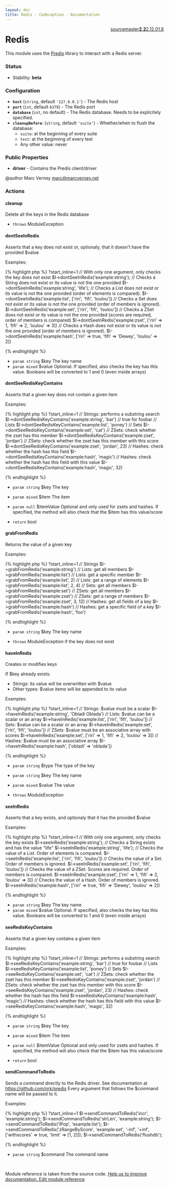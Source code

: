 ```yaml
---
layout: doc
title: Redis - Codeception - Documentation
---
```




<div class="btn-group" role="group" style="float: right" aria-label="..."><a class="btn btn-default" href="https://github.com/Codeception/Codeception/blob/2.2/src/Codeception/Module/Redis.php">source</a><a class="btn btn-default" href="https://github.com/Codeception/Codeception/blob/master/docs/modules/Redis.md">master</a><a class="btn btn-default" href="https://github.com/Codeception/Codeception/blob/2.2/docs/modules/Redis.md"><strong>2.2</strong></a><a class="btn btn-default" href="https://github.com/Codeception/Codeception/blob/2.1/docs/modules/Redis.md">2.1</a><a class="btn btn-default" href="https://github.com/Codeception/Codeception/blob/2.0/docs/modules/Redis.md">2.0</a><a class="btn btn-default" href="https://github.com/Codeception/Codeception/blob/1.8/docs/modules/Redis.md">1.8</a></div>

# Redis


This module uses the [Predis](https://github.com/nrk/predis) library
to interact with a Redis server.

### Status

* Stability: **beta**

### Configuration

* **`host`** (`string`, default `'127.0.0.1'`) - The Redis host
* **`port`** (`int`, default `6379`) - The Redis port
* **`database`** (`int`, no default) - The Redis database. Needs to be explicitely specified.
* **`cleanupBefore`**: (`string`, default `'suite'`) - Whether/when to flush the database:
    * `suite`: at the beginning of every suite
    * `test`: at the beginning of every test
    * Any other value: never

### Public Properties
* **driver** - Contains the Predis client/driver

@author Marc Verney <marc@marcverney.net>


### Actions

#### cleanup
 
Delete all the keys in the Redis database

 * `throws`  ModuleException


#### dontSeeInRedis
 
Asserts that a key does not exist or, optionaly, that it doesn't have the
provided $value

Examples:

{% highlight php %}
?start_inline=1
// With only one argument, only checks the key does not exist
$I->dontSeeInRedis('example:string');
// Checks a String does not exist or its value is not the one provided
$I->dontSeeInRedis('example:string', 'life');
// Checks a List does not exist or its value is not the one provided (order of elements is compared).
$I->dontSeeInRedis('example:list', ['riri', 'fifi', 'loulou'])
// Checks a Set does not exist or its value is not the one provided (order of members is ignored).
$I->dontSeeInRedis('example:set', ['riri', 'fifi', 'loulou'])
// Checks a ZSet does not exist or its value is not the one provided (scores are required, order of members is compared)
$I->dontSeeInRedis('example:zset', ['riri' => 1, 'fifi' => 2, 'loulou' => 3])
// Checks a Hash does not exist or its value is not the one provided (order of members is ignored).
$I->dontSeeInRedis('example:hash', ['riri' => true, 'fifi' => 'Dewey', 'loulou' => 2])

{% endhighlight %}

 * `param string` $key   The key name
 * `param mixed`  $value Optional. If specified, also checks the key has this
value. Booleans will be converted to 1 and 0 (even inside arrays)


#### dontSeeRedisKeyContains
 
Asserts that a given key does not contain a given item

Examples:

{% highlight php %}
?start_inline=1
// Strings: performs a substring search
$I->dontSeeRedisKeyContains('example:string', 'bar') // true for foobar
// Lists
$I->dontSeeRedisKeyContains('example:list', 'poney')
// Sets
$I->dontSeeRedisKeyContains('example:set', 'cat')
// ZSets: check whether the zset has this member
$I->dontSeeRedisKeyContains('example:zset', 'jordan')
// ZSets: check whether the zset has this member with this score
$I->dontSeeRedisKeyContains('example:zset', 'jordan', 23)
// Hashes: check whether the hash has this field
$I->dontSeeRedisKeyContains('example:hash', 'magic')
// Hashes: check whether the hash has this field with this value
$I->dontSeeRedisKeyContains('example:hash', 'magic', 32)

{% endhighlight %}

 * `param string` $key       The key
 * `param mixed`  $item      The item
 * `param null`   $itemValue Optional and only used for zsets and hashes. If
specified, the method will also check that the $item has this value/score

 * `return` bool


#### grabFromRedis
 
Returns the value of a given key

Examples:

{% highlight php %}
?start_inline=1
// Strings
$I->grabFromRedis('example:string')
// Lists: get all members
$I->grabFromRedis('example:list')
// Lists: get a specific member
$I->grabFromRedis('example:list', 2)
// Lists: get a range of elements
$I->grabFromRedis('example:list', 2, 4)
// Sets: get all members
$I->grabFromRedis('example:set')
// ZSets: get all members
$I->grabFromRedis('example:zset')
// ZSets: get a range of members
$I->grabFromRedis('example:zset', 3, 12)
// Hashes: get all fields of a key
$I->grabFromRedis('example:hash')
// Hashes: get a specific field of a key
$I->grabFromRedis('example:hash', 'foo')

{% endhighlight %}

 * `param string` $key The key name


 * `throws`  ModuleException if the key does not exist


#### haveInRedis
 
Creates or modifies keys

If $key already exists:

- Strings: its value will be overwritten with $value
- Other types: $value items will be appended to its value

Examples:

{% highlight php %}
?start_inline=1
// Strings: $value must be a scalar
$I->haveInRedis('example:string', 'Obladi Oblada')
// Lists: $value can be a scalar or an array
$I->haveInRedis('example:list', ['riri', 'fifi', 'loulou'])
// Sets: $value can be a scalar or an array
$I->haveInRedis('example:set', ['riri', 'fifi', 'loulou'])
// ZSets: $value must be an associative array with scores
$I->haveInRedis('example:set', ['riri' => 1, 'fifi' => 2, 'loulou' => 3])
// Hashes: $value must be an associative array
$I->haveInRedis('example:hash', ['obladi' => 'oblada'])

{% endhighlight %}

 * `param string` $type  The type of the key
 * `param string` $key   The key name
 * `param mixed`  $value The value

 * `throws`  ModuleException


#### seeInRedis
 
Asserts that a key exists, and optionaly that it has the provided $value

Examples:

{% highlight php %}
?start_inline=1
// With only one argument, only checks the key exists
$I->seeInRedis('example:string');
// Checks a String exists and has the value "life"
$I->seeInRedis('example:string', 'life');
// Checks the value of a List. Order of elements is compared.
$I->seeInRedis('example:list', ['riri', 'fifi', 'loulou'])
// Checks the value of a Set. Order of members is ignored.
$I->seeInRedis('example:set', ['riri', 'fifi', 'loulou'])
// Checks the value of a ZSet. Scores are required. Order of members is compared.
$I->seeInRedis('example:zset', ['riri' => 1, 'fifi' => 2, 'loulou' => 3])
// Checks the value of a Hash. Order of members is ignored.
$I->seeInRedis('example:hash', ['riri' => true, 'fifi' => 'Dewey', 'loulou' => 2])

{% endhighlight %}

 * `param string` $key   The key name
 * `param mixed`  $value Optional. If specified, also checks the key has this
value. Booleans will be converted to 1 and 0 (even inside arrays)


#### seeRedisKeyContains
 
Asserts that a given key contains a given item

Examples:

{% highlight php %}
?start_inline=1
// Strings: performs a substring search
$I->seeRedisKeyContains('example:string', 'bar') // true for foobar
// Lists
$I->seeRedisKeyContains('example:list', 'poney')
// Sets
$I->seeRedisKeyContains('example:set', 'cat')
// ZSets: check whether the zset has this member
$I->seeRedisKeyContains('example:zset', 'jordan')
// ZSets: check whether the zset has this member with this score
$I->seeRedisKeyContains('example:zset', 'jordan', 23)
// Hashes: check whether the hash has this field
$I->seeRedisKeyContains('example:hash', 'magic')
// Hashes: check whether the hash has this field with this value
$I->seeRedisKeyContains('example:hash', 'magic', 32)

{% endhighlight %}

 * `param string` $key       The key
 * `param mixed`  $item      The item
 * `param null`   $itemValue Optional and only used for zsets and hashes. If
specified, the method will also check that the $item has this value/score

 * `return` bool


#### sendCommandToRedis
 
Sends a command directly to the Redis driver. See documentation at
https://github.com/nrk/predis
Every argument that follows the $command name will be passed to it.

Examples:

{% highlight php %}
?start_inline=1
$I->sendCommandToRedis('incr', 'example:string');
$I->sendCommandToRedis('strLen', 'example:string');
$I->sendCommandToRedis('lPop', 'example:list');
$I->sendCommandToRedis('zRangeByScore', 'example:set', '-inf', '+inf', ['withscores' => true, 'limit' => [1, 2]]);
$I->sendCommandToRedis('flushdb');

{% endhighlight %}

 * `param string` $command The command name


<p>&nbsp;</p><div class="alert alert-warning">Module reference is taken from the source code. <a href="https://github.com/Codeception/Codeception/tree/2.2/src/Codeception/Module/Redis.php">Help us to improve documentation. Edit module reference</a></div>
